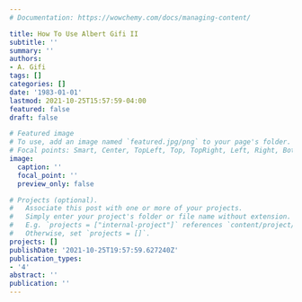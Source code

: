 ```yaml
---
# Documentation: https://wowchemy.com/docs/managing-content/

title: How To Use Albert Gifi II
subtitle: ''
summary: ''
authors:
- A. Gifi
tags: []
categories: []
date: '1983-01-01'
lastmod: 2021-10-25T15:57:59-04:00
featured: false
draft: false

# Featured image
# To use, add an image named `featured.jpg/png` to your page's folder.
# Focal points: Smart, Center, TopLeft, Top, TopRight, Left, Right, BottomLeft, Bottom, BottomRight.
image:
  caption: ''
  focal_point: ''
  preview_only: false

# Projects (optional).
#   Associate this post with one or more of your projects.
#   Simply enter your project's folder or file name without extension.
#   E.g. `projects = ["internal-project"]` references `content/project/deep-learning/index.md`.
#   Otherwise, set `projects = []`.
projects: []
publishDate: '2021-10-25T19:57:59.627240Z'
publication_types:
- '4'
abstract: ''
publication: ''
---
```

